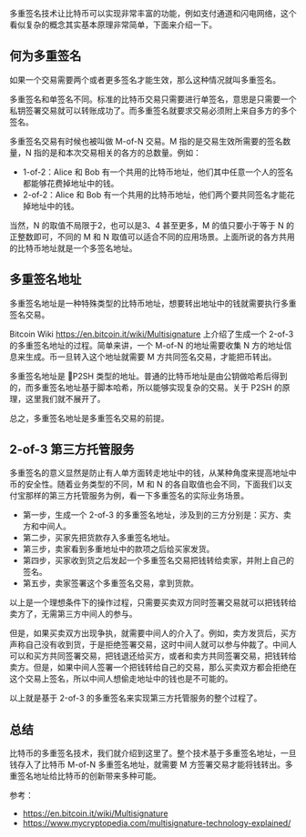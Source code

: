 多重签名技术让比特币可以实现非常丰富的功能，例如支付通道和闪电网络，这个看似复杂的概念其实基本原理非常简单，下面来介绍一下。

## 何为多重签名

如果一个交易需要两个或者更多签名才能生效，那么这种情况就叫多重签名。

多重签名和单签名不同。标准的比特币交易只需要进行单签名，意思是只需要一个私钥签署交易就可以转账成功了。而多重签名就要求交易必须附上来自多方的多个签名。

多重签名交易有时候也被叫做   M-of-N  交易。M 指的是交易生效所需要的签名数量，N 指的是和本次交易相关的各方的总数量。例如：

- 1-of-2：Alice 和 Bob 有一个共用的比特币地址，他们其中任意一个人的签名都能够花费掉地址中的钱。
- 2-of-2：Alice 和 Bob 有一个共用的比特币地址，他们两个要共同签名才能花掉地址中的钱。

当然，N 的取值不局限于2，也可以是3、4 甚至更多，M 的值只要小于等于 N 的正整数即可，不同的 M 和 N 取值可以适合不同的应用场景。上面所说的各方共用的比特币地址就是一个多签名地址。

## 多重签名地址

多重签名地址是一种特殊类型的比特币地址，想要转出地址中的钱就需要执行多重签名交易。

Bitcoin Wiki  https://en.bitcoin.it/wiki/Multisignature 上介绍了生成一个 2-of-3 的多重签名地址的过程。简单来讲，一个 M-of-N 的地址需要收集 N 方的地址信息来生成。币一旦转入这个地址就需要 M 方共同签名交易，才能把币转出。

多重签名地址是 P2SH 类型的地址。普通的比特币地址是由公钥做哈希后得到的，而多重签名地址基于脚本哈希，所以能够实现复杂的交易。关于 P2SH 的原理，这里我们就不展开了。

总之，多重签名地址是多重签名交易的前提。
 
## 2-of-3 第三方托管服务

多重签名的意义显然是防止有人单方面转走地址中的钱，从某种角度来提高地址中币的安全性。随着业务类型的不同，M 和 N 的各自取值也会不同，下面我们以支付宝那样的第三方托管服务为例，看一下多重签名的实际业务场景。

- 第一步，生成一个 2-of-3 的多重签名地址，涉及到的三方分别是：买方、卖方和中间人。
- 第二步，买家先把货款存入多重签名地址。
- 第三步，卖家看到多重地址中的款项之后给买家发货。
- 第四步，买家收到货之后发起一个多重签名交易把钱转给卖家，并附上自己的签名。
- 第五步，卖家签署这个多重签名交易，拿到货款。

以上是一个理想条件下的操作过程，只需要买卖双方同时签署交易就可以把钱转给卖方了，无需第三方中间人的参与。

但是，如果买卖双方出现争执，就需要中间人的介入了。例如，卖方发货后，买方声称自己没有收到货，于是拒绝签署交易，这时中间人就可以参与仲裁了。中间人可以和买方共同签署交易，把钱退还给买方，或者和卖方共同签署交易，把钱转给卖方。但是，如果中间人签署一个把钱转给自己的交易，那么买卖双方都会拒绝在这个交易上签名，所以中间人想偷走地址中的钱也是不可能的。

以上就是基于 2-of-3 的多重签名来实现第三方托管服务的整个过程了。

## 总结

比特币的多重签名技术，我们就介绍到这里了。整个技术基于多重签名地址，一旦钱存入了比特币 M-of-N 多重签名地址，就需要 M 方签署交易才能将钱转出。多重签名地址给比特币的创新带来多种可能。

参考：

- https://en.bitcoin.it/wiki/Multisignature
- https://www.mycryptopedia.com/multisignature-technology-explained/
